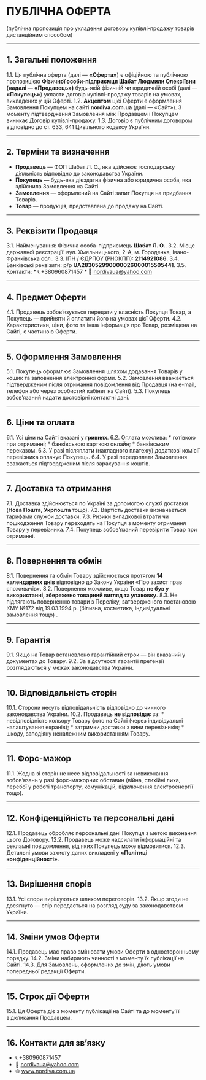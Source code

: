 # ПУБЛІЧНА ОФЕРТА

(публічна пропозиція про укладення договору купівлі-продажу товарів дистанційним способом)

---

## 1. Загальні положення

1.1. Ця публічна оферта (далі — **«Оферта»**) є офіційною та публічною пропозицією **Фізичної особи-підприємця Шабат Людмили Олексіївни (надалі — «Продавець»)** будь-якій фізичній чи юридичній особі (далі — **«Покупець»**) укласти договір купівлі-продажу товарів на умовах, викладених у цій Оферті.
1.2. **Акцептом** цієї Оферти є оформлення Замовлення Покупцем на сайті **nordiva.com.ua** (далі — «Сайт»). З моменту підтвердження Замовлення між Продавцем і Покупцем виникає Договір купівлі-продажу.
1.3. Договір є публічним договором відповідно до ст. 633, 641 Цивільного кодексу України.

---

## 2. Терміни та визначення

* **Продавець** — ФОП Шабат Л. О., яка здійснює господарську діяльність відповідно до законодавства України.
* **Покупець** — будь-яка дієздатна фізична або юридична особа, яка здійснила Замовлення на Сайті.
* **Замовлення** — оформлений на Сайті запит Покупця на придбання Товарів.
* **Товар** — продукція, представлена до продажу на Сайті.

---

## 3. Реквізити Продавця

3.1. Найменування: Фізична особа-підприємець **Шабат Л. О.**.
3.2. Місце державної реєстрації: вул. Хмельницького, 2-А, м. Городенка, Івано-Франківська обл..
3.3. ІПН / ЄДРПОУ (РНОКПП): **2114921086**.
3.4. Банківські реквізити: р/р **UA283052990000026000015505441**.
3.5. Контакти:
    * 📞 +380960871457
    * 📧 nordivaua@yahoo.com

---

## 4. Предмет Оферти

4.1. Продавець зобов’язується передати у власність Покупця Товар, а Покупець — прийняти й оплатити його на умовах цієї Оферти.
4.2. Характеристики, ціни, фото та інша інформація про Товар, розміщена на Сайті, є частиною Оферти.

---

## 5. Оформлення Замовлення

5.1. Покупець оформлює Замовлення шляхом додавання Товарів у кошик та заповнення електронної форми.
5.2. Замовлення вважається підтвердженим після отримання повідомлення від Продавця (на e-mail, телефон або через особистий кабінет на Сайті).
5.3. Покупець зобов’язаний надати достовірні контактні дані.

---

## 6. Ціни та оплата

6.1. Усі ціни на Сайті вказані у **гривнях**.
6.2. Оплата можлива:
    * готівкою при отриманні;
    * банківською карткою онлайн;
    * банківським переказом.
6.3. У разі післяплати (накладного платежу) додаткові комісії перевізника оплачує Покупець.
6.4. У разі передоплати Замовлення вважається підтвердженим після зарахування коштів.

---

## 7. Доставка та отримання

7.1. Доставка здійснюється по Україні за допомогою служб доставки (**Нова Пошта, Укрпошта** тощо).
7.2. Вартість доставки визначається тарифами служби доставки.
7.3. Ризики випадкової втрати чи пошкодження Товару переходять на Покупця з моменту отримання Товару у перевізника.
7.4. Покупець зобов’язаний перевірити Товар при отриманні.

---

## 8. Повернення та обмін

8.1. Повернення та обмін Товару здійснюється протягом **14 календарних днів** відповідно до Закону України «Про захист прав споживачів».
8.2. Повернення можливе, якщо Товар **не був у використанні, збережено товарний вигляд та упаковку**.
8.3. Не підлягають поверненню товари з Переліку, затвердженого постановою КМУ №172 від 19.03.1994 р. (білизна, косметика, індивідуальні замовлення тощо) .

---

## 9. Гарантія

9.1. Якщо на Товар встановлено гарантійний строк — він вказаний у документах до Товару.
9.2. За відсутності гарантії претензії розглядаються у межах законодавства України.

---

## 10. Відповідальність сторін

10.1. Сторони несуть відповідальність відповідно до чинного законодавства України.
10.2. Продавець **не відповідає** за:
    * невідповідність кольору Товару фото на Сайті (через індивідуальні налаштування екранів);
    * затримки доставки з вини перевізників;
    * шкоду, заподіяну неналежним використанням Товару.

---

## 11. Форс-мажор

11.1. Жодна зі сторін не несе відповідальності за невиконання зобов’язань у разі форс-мажорних обставин (війна, стихійні лиха, перебої у роботі транспорту, комунікацій, відключення електроенергії тощо).

---

## 12. Конфіденційність та персональні дані

12.1. Продавець обробляє персональні дані Покупця з метою виконання цього Договору.
12.2. Продавець може надсилати інформаційні та рекламні повідомлення, від яких Покупець може відмовитися.
12.3. Детальні умови захисту даних викладені у **«Політиці конфіденційності»**.

---

## 13. Вирішення спорів

13.1. Усі спори вирішуються шляхом переговорів.
13.2. Якщо згоди не досягнуто — спір передається на розгляд суду за законодавством України.

---

## 14. Зміни умов Оферти

14.1. Продавець має право змінювати умови Оферти в односторонньому порядку.
14.2. Зміни набирають чинності з моменту їх публікації на Сайті.
14.3. Для Замовлень, оформлених до змін, діють умови попередньої редакції Оферти.

---

## 15. Строк дії Оферти

15.1. Ця Оферта діє з моменту публікації на Сайті та до моменту її відкликання Продавцем.

---

## 16. Контакти для зв’язку

* 📞 +380960871457
* 📧 nordivaua@yahoo.com
* 🌐 www.nordiva.com.ua